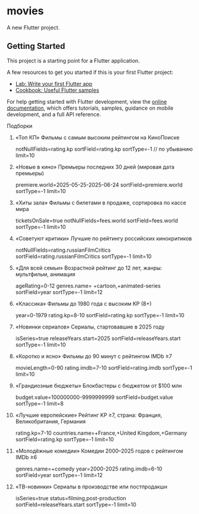 # movies

A new Flutter project.

## Getting Started

This project is a starting point for a Flutter application.

A few resources to get you started if this is your first Flutter project:

- [Lab: Write your first Flutter app](https://docs.flutter.dev/get-started/codelab)
- [Cookbook: Useful Flutter samples](https://docs.flutter.dev/cookbook)

For help getting started with Flutter development, view the
[online documentation](https://docs.flutter.dev/), which offers tutorials,
samples, guidance on mobile development, and a full API reference.


Подборки

1. «Топ КП»
Фильмы с самым высоким рейтингом на КиноПоиске

    notNullFields=rating.kp
    sortField=rating.kp
    sortType=-1   // по убыванию
    limit=10

2. «Новые в кино»
Премьеры последних 30 дней (мировая дата премьеры)

    premiere.world=2025-05-25-2025-06-24
    sortField=premiere.world
    sortType=-1
    limit=10

3. «Хиты зала»
Фильмы с билетами в продаже, сортировка по кассе мира

    ticketsOnSale=true
    notNullFields=fees.world
    sortField=fees.world
    sortType=-1
    limit=10

4. «Советуют критики»
Лучшие по рейтингу российских кинокритиков

    notNullFields=rating.russianFilmCritics
    sortField=rating.russianFilmCritics
    sortType=-1
    limit=10

5. «Для всей семьи»
Возрастной рейтинг до 12 лет, жанры: мультфильм, анимация

    ageRating=0-12
    genres.name= +cartoon,+animated-series
    sortField=year
    sortType=-1
    limit=12

6. «Классика»
Фильмы до 1980 года с высоким KP (8+)

    year=0-1979
    rating.kp=8-10
    sortField=rating.kp
    sortType=-1
    limit=10

7. «Новинки сериалов»
Сериалы, стартовавшие в 2025 году

    isSeries=true
    releaseYears.start=2025
    sortField=releaseYears.start
    sortType=-1
    limit=10

8. «Коротко и ясно»
Фильмы до 90 минут с рейтингом IMDb ≥7

    movieLength=0-90
    rating.imdb=7-10
    sortField=rating.imdb
    sortType=-1
    limit=10

9. «Грандиозные бюджеты»
Блокбастеры с бюджетом от $100 млн

    budget.value=100000000-9999999999
    sortField=budget.value
    sortType=-1
    limit=8

10. «Лучшие европейские»
Рейтинг KP ≥7, страна: Франция, Великобритания, Германия

    rating.kp=7-10
    countries.name=+France,+United Kingdom,+Germany
    sortField=rating.kp
    sortType=-1
    limit=10

11. «Молодёжные комедии»
Комедии 2000–2025 годов с рейтингом IMDb ≥6

    genres.name=+comedy
    year=2000-2025
    rating.imdb=6-10
    sortField=year
    sortType=-1
    limit=12

12. «ТВ-новинки»
Сериалы в производстве или постпродакшн

    isSeries=true
    status=filming,post-production
    sortField=releaseYears.start
    sortType=-1
    limit=10